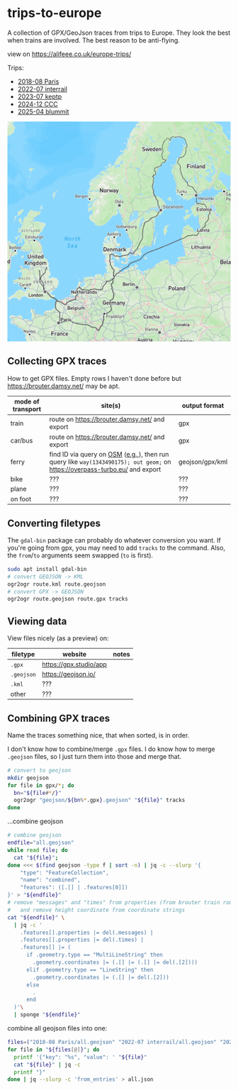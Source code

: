 # trips-to-europe

A collection of GPX/GeoJson traces from trips to Europe. They look the best when trains are involved. The best reason to be anti-flying.

view on <https://alifeee.co.uk/europe-trips/>

Trips:

- [2018-08 Paris](./2018-08%20Paris/)
- [2022-07 interrail](./2022-07%20interrail/)
- [2023-07 keptp](./2023-07%20keptp/)
- [2024-12 CCC](./2024-12%20CCC/)
- [2025-04 blummit](./2025-04%20blummit/)

![screenshot of a map with a GPS trace overlaid](./images/CCC_trip_geojson.png)

## Collecting GPX traces

How to get GPX files. Empty rows I haven't done before but <https://brouter.damsy.net/> may be apt.

| mode of transport | site(s) | output format |
| --- | --- | --- |
| train | route on <https://brouter.damsy.net/> and export | gpx |
| car/bus | route on <https://brouter.damsy.net/> and export | gpx |
| ferry | find ID via query on [OSM](https://www.openstreetmap.org) ([e.g.,](https://www.openstreetmap.org/way/1343490175)), then run query like `way(1343490175); out geom;` on <https://overpass-turbo.eu/> and export | geojson/gpx/kml |
| bike | ??? | ??? |
| plane | ??? | ??? |
| on foot | ??? | ??? |

## Converting filetypes

The `gdal-bin` package can probably do whatever conversion you want. If you're going from gpx, you may need to add `tracks` to the command. Also, the `from`/`to` arguments seem swapped (`to` is first).

```bash
sudo apt install gdal-bin
# convert GEOJSON -> KML
ogr2ogr route.kml route.geojson
# convert GPX -> GEOJSON
ogr2ogr route.geojson route.gpx tracks
```

## Viewing data

View files nicely (as a preview) on:

| filetype | website | notes |
| --- | --- | --- |
| `.gpx` | <https://gpx.studio/app> | |
| `.geojson` | <https://geojson.io/> | |
| `.kml` | ??? | |
| other | ??? | |

## Combining GPX traces

Name the traces something nice, that when sorted, is in order.

I don't know how to combine/merge `.gpx` files. I do know how to merge `.geojson` files, so I just turn them into those and merge that.

```bash
# convert to geojson
mkdir geojson
for file in gpx/*; do
  bn="${file#*/}"
  ogr2ogr "geojson/${bn%*.gpx}.geojson" "${file}" tracks
done
```

…combine geojson

```bash
# combine geojson
endfile="all.geojson"
while read file; do
  cat "${file}";
done <<< $(find geojson -type f | sort -n) | jq -c --slurp '{
    "type": "FeatureCollection",
    "name": "combined",
    "features": ([.[] | .features[0]])
}' > "${endfile}"
# remove "messages" and "times" from properties (from brouter train router)
#   and remove height coordinate from coordinate strings
cat "${endfile}" \
  | jq -c '
    .features[].properties |= del(.messages) |
    .features[].properties |= del(.times) |
    .features[] |= (
      if .geometry.type == "MultiLineString" then
        .geometry.coordinates |= (.[] |= (.[] |= del(.[2])))
      elif .geometry.type == "LineString" then
        .geometry.coordinates |= (.[] |= del(.[2]))
      else
        .
      end
  )'\
  | sponge "${endfile}"
```

combine all geojson files into one:

```bash
files=("2018-08 Paris/all.geojson" "2022-07 interrail/all.geojson" "2023-07 keptp/all.geojson" "2024-12 CCC/all.geojson" "2025-04 blummit/all.geojson")
for file in "${files[@]}"; do
  printf '{"key": "%s", "value": ' "${file}"
  cat "${file}" | jq -c
  printf "}"
done | jq --slurp -c 'from_entries' > all.json
```
